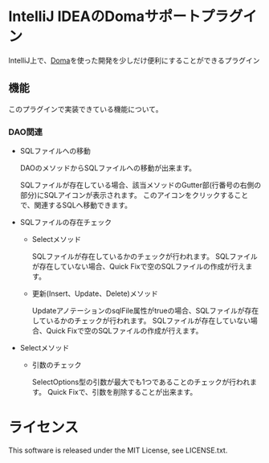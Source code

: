 # IntelliJ IDEAのDomaサポートプラグイン
IntelliJ上で、[Doma](http://doma.seasar.org/)を使った開発を少しだけ便利にすることができるプラグイン


## 機能
このプラグインで実装できている機能について。

### DAO関連
* SQLファイルへの移動

  DAOのメソッドからSQLファイルへの移動が出来ます。
  
  SQLファイルが存在している場合、該当メソッドのGutter部(行番号の右側の部分)にSQLアイコンが表示されます。
  このアイコンをクリックすることで、関連するSQLへ移動できます。
  
* SQLファイルの存在チェック
 
  * Selectメソッド
  
    SQLファイルが存在しているかのチェックが行われます。
    SQLファイルが存在していない場合、Quick Fixで空のSQLファイルの作成が行えます。
    
  * 更新(Insert、Update、Delete)メソッド

    UpdateアノテーションのsqlFile属性がtrueの場合、SQLファイルが存在しているかのチェックが行われます。
    SQLファイルが存在していない場合、Quick Fixで空のSQLファイルの作成が行えます。

* Selectメソッド
    
  * 引数のチェック
  
    SelectOptions型の引数が最大でも1つであることのチェックが行われます。
    Quick Fixで、引数を削除することが出来ます。


# ライセンス
This software is released under the MIT License, see LICENSE.txt.
